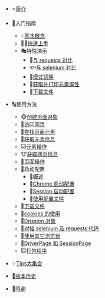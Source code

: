 * ⭐️[简介](简介.md)

* 🧭入门指南
    * 💡[基本概念](入门指南\基本概念.md)
    * 🖐🏻[快速上手](入门指南\快速上手.md)
    * 🎭特性演示
        * 🐙[与 requests 对比](入门指南\特性演示\与requests代码对比.md)
        * 🐟[与 selenium 对比](入门指南\特性演示\与selenium代码对比.md)
        * 🦈[模式切换](入门指南\特性演示\模式切换.md)
        * 🐳[获取并打印元素属性](入门指南\特性演示\获取并打印元素属性.md)
        * 🐳[下载文件](入门指南\特性演示\下载文件.md)

* 🔠使用方法
    * 🐵[创建页面对象](使用方法\创建页面对象.md)
    * 🦊[访问网页](使用方法\访问网页.md)
    * 🐶[查找页面元素](使用方法\查找页面元素.md)
    * 🦝[获取元素信息](使用方法\获取元素信息.md)
    * 🐱[元素操作](使用方法\元素操作.md)
    * 🐮[获取网页信息](使用方法\获取网页信息.md)
    * 🐷[页面操作](使用方法\页面操作.md)
    * 🐻启动配置
        * 🐉[概述](使用方法\启动配置\概述.md)
        * 🦖[Chrome 启动配置]('使用方法\启动配置\Chrome启动配置.md')
        * 🦕[Session 启动配置](使用方法\启动配置\Session启动配置.md)
        * 🐊[使用配置文件](使用方法\启动配置\使用配置文件.md)
    * 🐼[下载文件](使用方法\下载文件.md)
    * 🐨[cookies 的使用](使用方法\cookies的使用.md)
    * 🐰[Drission 对象](使用方法\Drission对象.md)
    * 🐹[对接 selenium 及 requests 代码](使用方法\对接selenium及requests代码.md)
    * 🦇[使用其它浏览器](使用方法\使用其它浏览器.md)
    * 🦒[DriverPage 和 SessionPage](使用方法\DriverPage和SessionPage.md)
    * 🐭[打包程序](使用方法\打包程序.md)

* ✨️[Tips大集合](Tips大集合.md)
* 🎯️[版本历史](版本历史.md)
* 💐[鸣谢](鸣谢.md)

